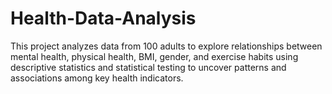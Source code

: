 # Health-Data-Analysis
This project analyzes data from 100 adults to explore relationships between mental health, physical health, BMI, gender, and exercise habits using descriptive statistics and statistical testing to uncover patterns and associations among key health indicators.
